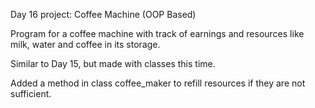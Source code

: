 Day 16 project: Coffee Machine (OOP Based)

Program for a coffee machine with track of earnings and resources like milk, water and coffee in its storage.

Similar to Day 15, but made with classes this time.

Added a method in class coffee_maker to refill resources if they are not sufficient.

